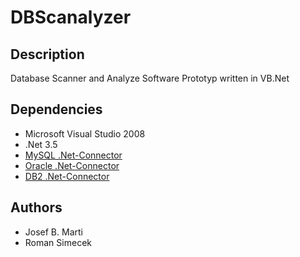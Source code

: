 # DBScanalyzer
 
## Description

Database Scanner and Analyze Software Prototyp written in VB.Net

## Dependencies

* Microsoft Visual Studio 2008
* .Net 3.5
* [MySQL .Net-Connector](http://dev.mysql.com/doc/refman/5.1/en/connector-net.html) 
* [Oracle .Net-Connector](http://www.oracle.com)
* [DB2 .Net-Connector](https://www14.software.ibm.com/webapp/iwm/web/reg/download.do?source=swg-daivs&S_PKG=dl&lang=en_US&cp=UTF-8)

## Authors

* Josef B. Marti
* Roman Simecek
